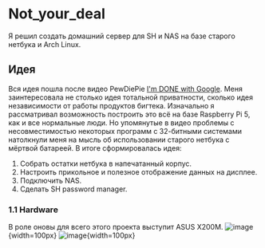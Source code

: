 # Not_your_deal
Я решил создать домашний сервер для SH и NAS на базе старого нетбука и Arch Linux.

## Идея
Вся идея пошла после видео PewDiePie [I'm DONE with Google](https://www.youtube.com/watch?v=u_Lxkt50xOg&t=790s&ab_channel=PewDiePie). Меня заинтересовала не столько идея тотальной приватности, сколько идея независимости от работы продуктов бигтека.
Изначально я рассматривал возможность построить это всё на базе Raspberry Pi 5, как и все нормальные люди. Но упомянутые в видео проблемы с несовместимостью некоторых программ с 32-битными системами натолкнули меня на мысль об использовании старого нетбука с мёртвой батареей. В итоге сформировалась идея:
1. Собрать остатки нетбука в напечатанный корпус.
2. Настроить прикольное и полезное отображение данных на дисплее.
3. Подключить NAS.
4. Сделать SH password manager.

### 1.1 Hardware
В роле оновы для всего этого проекта выступит ASUS X200M.
![image](https://github.com/user-attachments/assets/16791e73-6004-4f60-8039-1f4d5324cedd){width=100px}
![image](https://github.com/user-attachments/assets/adccc70e-c52f-4a3a-a746-bc364798a1ec){width=100px}
